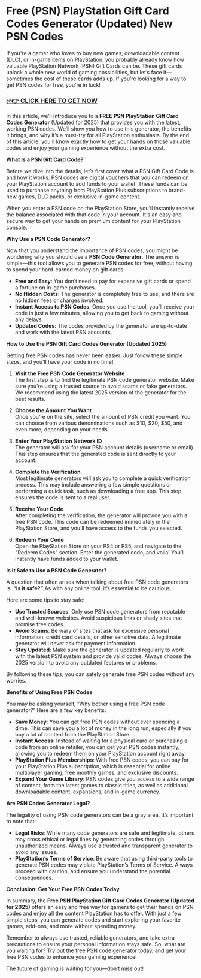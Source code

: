 # Free (PSN) PlayStation Gift Card Codes Generator (Updated) New PSN Codes

If you're a gamer who loves to buy new games, downloadable content (DLC), or in-game items on PlayStation, you probably already know how valuable PlayStation Network (PSN) Gift Cards can be. These gift cards unlock a whole new world of gaming possibilities, but let’s face it—sometimes the cost of these cards adds up. If you’re looking for a way to get PSN codes for free, you're in luck!

### [✅👉 CLICK HERE TO GET NOW](https://freerewards.xyz/psn/go/)

In this article, we’ll introduce you to a **FREE PSN PlayStation Gift Card Codes Generator** (Updated for 2025) that provides you with the latest, working PSN codes. We’ll show you how to use this generator, the benefits it brings, and why it’s a must-try for all PlayStation enthusiasts. By the end of this article, you'll know exactly how to get your hands on those valuable codes and enjoy your gaming experience without the extra cost.

**What Is a PSN Gift Card Code?**

Before we dive into the details, let’s first cover what a PSN Gift Card Code is and how it works. PSN codes are digital vouchers that you can redeem on your PlayStation account to add funds to your wallet. These funds can be used to purchase anything from PlayStation Plus subscriptions to brand-new games, DLC packs, or exclusive in-game content.

When you enter a PSN code on the PlayStation Store, you’ll instantly receive the balance associated with that code in your account. It's an easy and secure way to get your hands on premium content for your PlayStation console.

**Why Use a PSN Code Generator?**

Now that you understand the importance of PSN codes, you might be wondering why you should use a **PSN Code Generator**. The answer is simple—this tool allows you to generate PSN codes for free, without having to spend your hard-earned money on gift cards.

- **Free and Easy**: You don’t need to pay for expensive gift cards or spend a fortune on in-game purchases.
- **No Hidden Costs**: The generator is completely free to use, and there are no hidden fees or charges involved.
- **Instant Access to PSN Codes**: Once you use the tool, you’ll receive your code in just a few minutes, allowing you to get back to gaming without any delays.
- **Updated Codes**: The codes provided by the generator are up-to-date and work with the latest PSN accounts.

**How to Use the PSN Gift Card Codes Generator (Updated 2025)**

Getting free PSN codes has never been easier. Just follow these simple steps, and you’ll have your code in no time!

1. **Visit the Free PSN Code Generator Website**  
   The first step is to find the legitimate PSN code generator website. Make sure you're using a trusted source to avoid scams or fake generators. We recommend using the latest 2025 version of the generator for the best results.
   
2. **Choose the Amount You Want**  
   Once you're on the site, select the amount of PSN credit you want. You can choose from various denominations such as $10, $20, $50, and even more, depending on your needs.

3. **Enter Your PlayStation Network ID**  
   The generator will ask for your PSN account details (username or email). This step ensures that the generated code is sent directly to your account.

4. **Complete the Verification**  
   Most legitimate generators will ask you to complete a quick verification process. This may include answering a few simple questions or performing a quick task, such as downloading a free app. This step ensures the code is sent to a real user.

5. **Receive Your Code**  
   After completing the verification, the generator will provide you with a free PSN code. This code can be redeemed immediately in the PlayStation Store, and you’ll have access to the funds you selected.

6. **Redeem Your Code**  
   Open the PlayStation Store on your PS4 or PS5, and navigate to the "Redeem Codes" section. Enter the generated code, and voila! You’ll instantly have funds added to your wallet.

**Is It Safe to Use a PSN Code Generator?**

A question that often arises when talking about free PSN code generators is: **“Is it safe?”** As with any online tool, it’s essential to be cautious.

Here are some tips to stay safe:

- **Use Trusted Sources**: Only use PSN code generators from reputable and well-known websites. Avoid suspicious links or shady sites that promise free codes.
- **Avoid Scams**: Be wary of sites that ask for excessive personal information, credit card details, or other sensitive data. A legitimate generator will never ask for payment information.
- **Stay Updated**: Make sure the generator is updated regularly to work with the latest PSN system and provide valid codes. Always choose the 2025 version to avoid any outdated features or problems.

By following these tips, you can safely generate free PSN codes without any worries.

**Benefits of Using Free PSN Codes**

You may be asking yourself, “Why bother using a free PSN code generator?” Here are a few key benefits:

- **Save Money**: You can get free PSN codes without ever spending a dime. This can save you a lot of money in the long run, especially if you buy a lot of content from the PlayStation Store.
- **Instant Access**: Instead of waiting for a physical card or purchasing a code from an online retailer, you can get your PSN codes instantly, allowing you to redeem them on your PlayStation account right away.
- **PlayStation Plus Memberships**: With free PSN codes, you can pay for your PlayStation Plus subscription, which is essential for online multiplayer gaming, free monthly games, and exclusive discounts.
- **Expand Your Game Library**: PSN codes give you access to a wide range of content, from the latest games to classic titles, as well as additional downloadable content, expansions, and in-game currency.

**Are PSN Codes Generator Legal?**

The legality of using PSN code generators can be a gray area. It’s important to note that:

- **Legal Risks**: While many code generators are safe and legitimate, others may cross ethical or legal lines by generating codes through unauthorized means. Always use a trusted and transparent generator to avoid any issues.
- **PlayStation’s Terms of Service**: Be aware that using third-party tools to generate PSN codes may violate PlayStation’s Terms of Service. Always proceed with caution, and ensure you understand the potential consequences.

**Conclusion: Get Your Free PSN Codes Today**

In summary, the **Free PSN PlayStation Gift Card Codes Generator (Updated for 2025)** offers an easy and free way for gamers to get their hands on PSN codes and enjoy all the content PlayStation has to offer. With just a few simple steps, you can generate codes and start exploring your favorite games, add-ons, and more without spending money.

Remember to always use trusted, reliable generators, and take extra precautions to ensure your personal information stays safe. So, what are you waiting for? Try out the free PSN code generator today, and get your free PSN codes to enhance your gaming experience! 

The future of gaming is waiting for you—don’t miss out!
